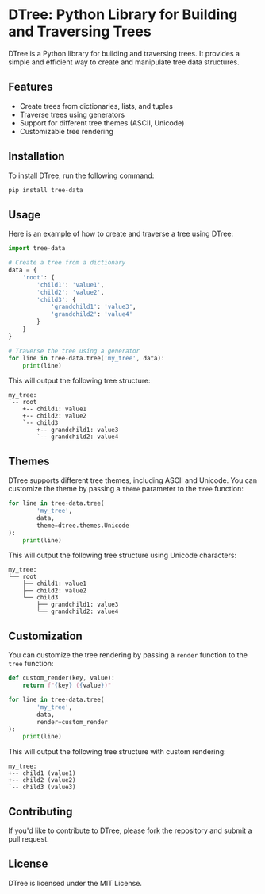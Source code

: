 

# DTree: Python Library for Building and Traversing Trees

DTree is a Python library for building and traversing trees. It provides a simple and efficient way to create and manipulate tree data structures.

## Features

* Create trees from dictionaries, lists, and tuples
* Traverse trees using generators
* Support for different tree themes (ASCII, Unicode)
* Customizable tree rendering

## Installation

To install DTree, run the following command:
```bash
pip install tree-data
```
## Usage

Here is an example of how to create and traverse a tree using DTree:
```python
import tree-data

# Create a tree from a dictionary
data = {
    'root': {
        'child1': 'value1',
        'child2': 'value2',
        'child3': {
            'grandchild1': 'value3',
            'grandchild2': 'value4'
        }
    }
}

# Traverse the tree using a generator
for line in tree-data.tree('my_tree', data):
    print(line)
```
This will output the following tree structure:
```
my_tree:
`-- root
    +-- child1: value1
    +-- child2: value2
    `-- child3
        +-- grandchild1: value3
        `-- grandchild2: value4
```
## Themes

DTree supports different tree themes, including ASCII and Unicode. You can customize the theme by passing a `theme` parameter to the `tree` function:
```python
for line in tree-data.tree(
        'my_tree',
        data,
        theme=dtree.themes.Unicode
):
    print(line)
```
This will output the following tree structure using Unicode characters:
```
my_tree:
└── root
    ├── child1: value1
    ├── child2: value2
    └── child3
        ├── grandchild1: value3
        └── grandchild2: value4
```
## Customization

You can customize the tree rendering by passing a `render` function to the `tree` function:
```python
def custom_render(key, value):
    return f"{key} ({value})"

for line in tree-data.tree(
        'my_tree',
        data,
        render=custom_render
):
    print(line)
```
This will output the following tree structure with custom rendering:
```
my_tree:
+-- child1 (value1)
+-- child2 (value2)
`-- child3 (value3)
```
## Contributing

If you'd like to contribute to DTree, please fork the repository and submit a pull request.

## License

DTree is licensed under the MIT License.